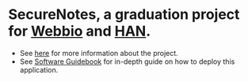 # SecureNotes, a graduation project for [Webbio](https://www.webbio.nl) and [HAN](https://www.han.nl/).



* See [here](https://alexcheng.nl/projects/securenotes) for more information about the project.
* See [Software Guidebook](https://github.com/DitisAlex/SecureNotes/blob/main/documentation/Software%20Guidebook) for in-depth guide on how to deploy this application.